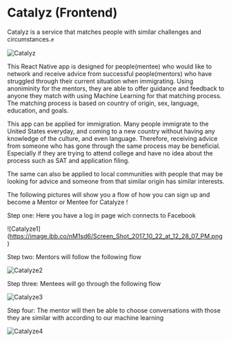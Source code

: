 # Catalyz (Frontend)
Catalyz is a service that matches people with similar challenges and circumstances.:fist:

![Catalyz](https://image.ibb.co/iOrY1R/Title_Brand.png)

This React Native app is designed for people(mentee) who would like to network and receive advice from successful people(mentors) who have struggled through their current situation when immigrating. Using anoniminity for the mentors, they are able to offer guidance and feedback to anyone they match with using Machine Learning for that matching process. The matching process is based on country of origin, sex, language, education, and goals. 

This app  can be applied for immigration. Many people immigrate to the United States everyday, and coming to a new country without having any knowledge of the culture, and even language. Therefore, receiving advice from someone who has gone through the same process may be beneficial. Especially if they are trying to attend college and have no idea about the process such as SAT and application filing.

The same can also be applied to local communities with people that may be looking for advice and someone from that similar origin has similar interests.

The following pictures will show you a flow of how you can sign up and become a Mentor or Mentee for Catalyze !

Step one: Here you have a log in page wich connects to Facebook

![Catalyze1] (https://image.ibb.co/nM1sd6/Screen_Shot_2017_10_22_at_12_28_07_PM.png)

Step two: Mentors will follow the following flow

![Catalyze2](https://image.ibb.co/gkBsd6/Screen_Shot_2017_10_22_at_12_28_23_PM.png)

Step three: Mentees will go through the following flow 

![Catalyze3](https://image.ibb.co/jzrErR/Screen_Shot_2017_10_22_at_12_28_15_PM.png)

Step four: The mentor will then be able to choose conversations with those they are similar with according to our machine learning

![Catalyze4](https://image.ibb.co/jOmQy6/Screen_Shot_2017_10_22_at_12_28_30_PM.png)




